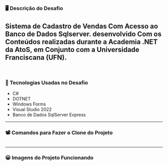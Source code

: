 ### 🖥️ Descrição do Desafio 

Sistema de Cadastro   de Vendas  Com Acesso ao Banco de Dados Sqlserver. desenvolvido Com os Conteúdos realizadas durante a Academia .NET da AtoS, em Conjunto com a Universidade Franciscana (UFN).
----
<br>

###  🔨 Tecnologias Usadas no Desafio

- C# 
- DOTNET
- Windows Forms
- Visual Studio 2022
-  Banco de Dados SqlServer Express

----

### 📽️ Comandos para Fazer o Clone do Projeto

```

```
----

### 😀 Imagens do Projeto Funcionando
<br>
